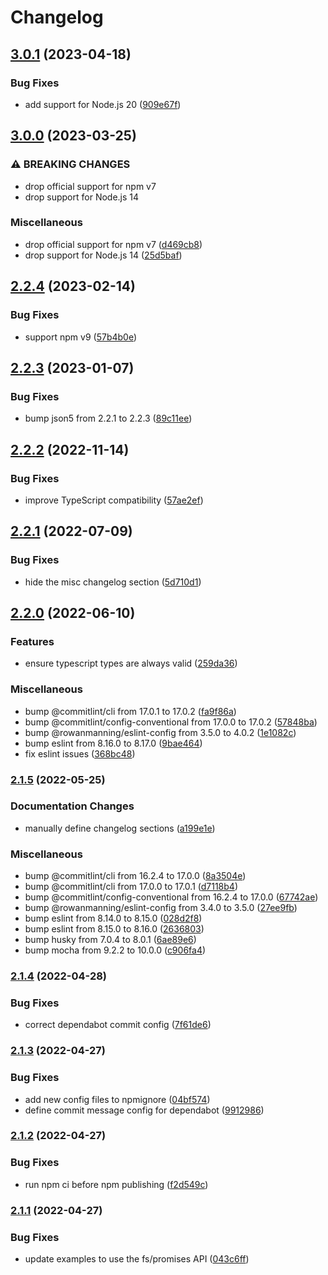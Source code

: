 # Changelog

## [3.0.1](https://github.com/rowanmanning/wikilike/compare/v3.0.0...v3.0.1) (2023-04-18)


### Bug Fixes

* add support for Node.js 20 ([909e67f](https://github.com/rowanmanning/wikilike/commit/909e67ffd64ea3cb148fcc4eef89c54a82e70aaf))

## [3.0.0](https://github.com/rowanmanning/wikilike/compare/v2.2.4...v3.0.0) (2023-03-25)


### ⚠ BREAKING CHANGES

* drop official support for npm v7
* drop support for Node.js 14

### Miscellaneous

* drop official support for npm v7 ([d469cb8](https://github.com/rowanmanning/wikilike/commit/d469cb8c8b1013cd82c3b2f74ef3ac21a7e6b41d))
* drop support for Node.js 14 ([25d5baf](https://github.com/rowanmanning/wikilike/commit/25d5baf6a06c12a57c8a2f590e59ea79c72abbab))

## [2.2.4](https://github.com/rowanmanning/wikilike/compare/v2.2.3...v2.2.4) (2023-02-14)


### Bug Fixes

* support npm v9 ([57b4b0e](https://github.com/rowanmanning/wikilike/commit/57b4b0e1747b5e0905a49aa642ada120f5ea196b))

## [2.2.3](https://github.com/rowanmanning/wikilike/compare/v2.2.2...v2.2.3) (2023-01-07)


### Bug Fixes

* bump json5 from 2.2.1 to 2.2.3 ([89c11ee](https://github.com/rowanmanning/wikilike/commit/89c11eeed7f0caae4ad69f83d3ba8078314dc3cb))

## [2.2.2](https://github.com/rowanmanning/wikilike/compare/v2.2.1...v2.2.2) (2022-11-14)


### Bug Fixes

* improve TypeScript compatibility ([57ae2ef](https://github.com/rowanmanning/wikilike/commit/57ae2efb6198f19155a62a668eab96c2dbec0488))

## [2.2.1](https://github.com/rowanmanning/wikilike/compare/v2.2.0...v2.2.1) (2022-07-09)


### Bug Fixes

* hide the misc changelog section ([5d710d1](https://github.com/rowanmanning/wikilike/commit/5d710d1a8c1d1838e143123e54fb1c4f48e4d0f3))

## [2.2.0](https://github.com/rowanmanning/wikilike/compare/v2.1.5...v2.2.0) (2022-06-10)


### Features

* ensure typescript types are always valid ([259da36](https://github.com/rowanmanning/wikilike/commit/259da365d1697c6f1bbae39e05ce3bafe7eac952))


### Miscellaneous

* bump @commitlint/cli from 17.0.1 to 17.0.2 ([fa9f86a](https://github.com/rowanmanning/wikilike/commit/fa9f86a1907da8f0683ed3eb300c1623f8eb186c))
* bump @commitlint/config-conventional from 17.0.0 to 17.0.2 ([57848ba](https://github.com/rowanmanning/wikilike/commit/57848ba66f4a5aa53d1b93158eccd1117aabcddd))
* bump @rowanmanning/eslint-config from 3.5.0 to 4.0.2 ([1e1082c](https://github.com/rowanmanning/wikilike/commit/1e1082ca7c43e31921e6fda46423541fd2ae18b1))
* bump eslint from 8.16.0 to 8.17.0 ([9bae464](https://github.com/rowanmanning/wikilike/commit/9bae464312f08d7249927a78b8ea1c65e98a58b1))
* fix eslint issues ([368bc48](https://github.com/rowanmanning/wikilike/commit/368bc48001ef52a9212a2438285cc1a57e1ff03f))

### [2.1.5](https://github.com/rowanmanning/wikilike/compare/v2.1.4...v2.1.5) (2022-05-25)


### Documentation Changes

* manually define changelog sections ([a199e1e](https://github.com/rowanmanning/wikilike/commit/a199e1e752cf53fa9fd4cab18cdb68609b92e272))


### Miscellaneous

* bump @commitlint/cli from 16.2.4 to 17.0.0 ([8a3504e](https://github.com/rowanmanning/wikilike/commit/8a3504e37e7d9210d65d708da75ca6a22acd0c30))
* bump @commitlint/cli from 17.0.0 to 17.0.1 ([d7118b4](https://github.com/rowanmanning/wikilike/commit/d7118b461b18b32397a66287ec57fdb8345f4b7d))
* bump @commitlint/config-conventional from 16.2.4 to 17.0.0 ([67742ae](https://github.com/rowanmanning/wikilike/commit/67742ae3bf30d918e139791e30fb34acab6af634))
* bump @rowanmanning/eslint-config from 3.4.0 to 3.5.0 ([27ee9fb](https://github.com/rowanmanning/wikilike/commit/27ee9fb419fa352a5a9a04eff0ce27a0f5d87005))
* bump eslint from 8.14.0 to 8.15.0 ([028d2f8](https://github.com/rowanmanning/wikilike/commit/028d2f812029d5c379fc83da2456d39cda99a6d3))
* bump eslint from 8.15.0 to 8.16.0 ([2636803](https://github.com/rowanmanning/wikilike/commit/2636803db1731c5d6e440b08a16277e01132e529))
* bump husky from 7.0.4 to 8.0.1 ([6ae89e6](https://github.com/rowanmanning/wikilike/commit/6ae89e6e774e5889cc371f56e3f14807547799bf))
* bump mocha from 9.2.2 to 10.0.0 ([c906fa4](https://github.com/rowanmanning/wikilike/commit/c906fa41a003d18a0a1c72ebff6a7073b9ea294d))

### [2.1.4](https://github.com/rowanmanning/wikilike/compare/v2.1.3...v2.1.4) (2022-04-28)


### Bug Fixes

* correct dependabot commit config ([7f61de6](https://github.com/rowanmanning/wikilike/commit/7f61de6f984dc7575912cd7063a57da4e443a0df))

### [2.1.3](https://github.com/rowanmanning/wikilike/compare/v2.1.2...v2.1.3) (2022-04-27)


### Bug Fixes

* add new config files to npmignore ([04bf574](https://github.com/rowanmanning/wikilike/commit/04bf574f92b7e89ea09e3a2242c646578d85aa3c))
* define commit message config for dependabot ([9912986](https://github.com/rowanmanning/wikilike/commit/9912986b30303024fc8123276343bd1ee5e53d38))

### [2.1.2](https://github.com/rowanmanning/wikilike/compare/v2.1.1...v2.1.2) (2022-04-27)


### Bug Fixes

* run npm ci before npm publishing ([f2d549c](https://github.com/rowanmanning/wikilike/commit/f2d549c1ee0c6d5389300d56b41425f296abc7c5))

### [2.1.1](https://github.com/rowanmanning/wikilike/compare/v2.1.0...v2.1.1) (2022-04-27)


### Bug Fixes

* update examples to use the fs/promises API ([043c6ff](https://github.com/rowanmanning/wikilike/commit/043c6ff195bdadcadd96ae2f317cae00d79fb7c4))
